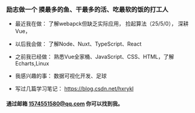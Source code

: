 ### 励志做一个 摸最多的鱼、干最多的活、吃最软的饭的打工人


- 最近我在做： 
 了解webapck但缺乏实际应用，
 捡起算法（25/5/0），
 深耕Vue，

- 以后我会做：
  了解Node、Nuxt、TypeScript、React

-  之前我已经做：
  熟悉Vue全家桶、JavaScript、CSS、HTML，了解Echarts,Linux
  
- 我感兴趣的事：
  数据可视化开发、足球

- 写过几篇学习笔记：
  https://blog.csdn.net/hxrykl

#### 通过邮箱 1574551580@qq.com 你可以找到我。


